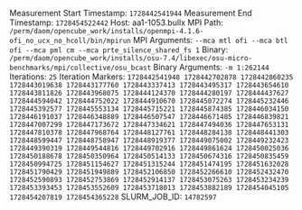 Measurement Start Timestamp: `1728442541944`
Measurement End Timestamp: `1728454522442`
Host: aa1-1053.bullx
MPI Path: `/perm/daom/opencube_work/installs/openmpi-4.1.6-ofi_no_ucx_no_hcoll/bin/mpirun`
MPI Arguments: `--mca mtl ofi --mca btl ofi --mca pml cm --mca prte_silence_shared_fs 1`
Binary: `/perm/daom/opencube_work/installs/osu-7.4/libexec/osu-micro-benchmarks/mpi/collective/osu_bcast`
Binary Arguments: `-m 1:262144`
Iterations: `25`
Iteration Markers: `1728442541948 1728442702878 1728442860235 1728443019638 1728443177760 1728443337413 1728443495317 1728443654610 1728443811826 1728443968075 1728444124370 1728444280197 1728444437627 1728444594042 1728444752022 1728444910670 1728445072274 1728445232446 1728445392577 1728445553134 1728445715221 1728445874385 1728446034150 1728446191037 1728446348889 1728446507547 1728446671485 1728446839821 1728447007299 1728447173672 1728447334621 1728447494036 1728447653131 1728447810378 1728447968764 1728448127761 1728448284138 1728448441303 1728448599447 1728448758947 1728448919377 1728449075002 1728449232423 1728449390319 1728449544816 1728449702916 1728449861624 1728450025036 1728450188678 1728450350964 1728450514133 1728450674316 1728450835459 1728450994725 1728451154627 1728451315244 1728451474195 1728451632028 1728451790429 1728451949889 1728452106850 1728452266610 1728452432470 1728452590893 1728452753869 1728452914137 1728453075263 1728453234239 1728453393453 1728453552609 1728453718013 1728453882189 1728454045105 1728454207819 1728454365228`
SLURM_JOB_ID: `14782597`
